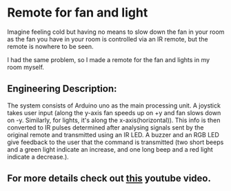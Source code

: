 # Remote for fan and light
Imagine feeling cold but having no means to slow down the fan in your room as the fan you have in your room is controlled via an IR remote, but the remote is nowhere to be seen.

I had the same problem, so I made a remote for the fan and lights in my room myself.

## Engineering Description:
The system consists of Arduino uno as the main processing unit. A joystick takes user input (along the y-axis fan speeds up on +y and fan slows down on -y. Similarly, for
 lights, it's along the x-axis(horizontal)). This info is then converted to IR pulses determined after analysing signals sent by the original remote and transmitted using an IR LED. A buzzer and an RGB LED give feedback to the user that 
 the command is transmitted (two short beeps and a green light indicate an increase, and one long beep and a red light indicate a decrease.).

 ## For more details check out [this](https://youtu.be/eoylrCKNo1c) youtube video.
